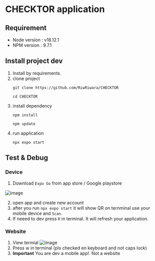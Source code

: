 # CHECKTOR application
## Requirement
- Node version : v18.12.1
- NPM version : 9.7.1
  
## Install project dev
1. Install by requirements.
2. clone project
   ```
   git clone https://github.com/RiwRiwara/CHECKTOR
   ```
   ```
   cd CHECKTOR
   ```
3. install dependency
   ```
   npm install
   ```
   ```
   npm update
   ```
4. run application
   ```
   npx expo start
    ```
## Test & Debug
### Device
1. Download `Expo Go` from app store / Google playstore

  ![image](https://github.com/RiwRiwara/Ezevent-app/assets/61749500/04c67452-847f-4a55-a367-5d1afdff1b4c)

2. open app and create new account
3. after you run `npx expo start` it will show QR on ternminal use your mobile device and `Scan`.
4. If neeed to dev press `R` in terminal. It will refresh your application.

### Website
1. View termial
   ![image](https://github.com/RiwRiwara/Ezevent-app/assets/61749500/1ad9f619-9240-41f1-baf7-95d07f72e6ff)
2. Press w in terminal (pls checked en keyboard and not caps lock)
3. **Important** You are dev a mobile app!. Not a website
